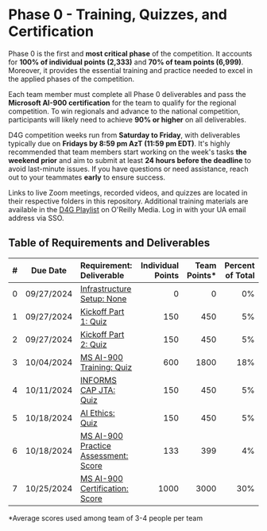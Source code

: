 # Phase 0 - Training, Quizzes, and Certification

Phase 0 is the first and **most critical phase** of the competition. It accounts for **100% of individual points (2,333)** and **70% of team points (6,999)**. Moreover, it provides the essential training and practice needed to excel in the applied phases of the competition.

Each team member must complete all Phase 0 deliverables and pass the **Microsoft AI-900 certification** for the team to qualify for the regional competition. To win regionals and advance to the national competition, participants will likely need to achieve **90% or higher** on all deliverables.

D4G competition weeks run from **Saturday to Friday**, with deliverables typically due on **Fridays by 8:59 pm AzT (11:59 pm EDT)**. It's highly recommended that team members start working on the week's tasks **the weekend prior** and aim to submit at least **24 hours before the deadline** to avoid last-minute issues. If you have questions or need assistance, reach out to your teammates **early** to ensure success.

Links to live Zoom meetings, recorded videos, and quizzes are located in their respective folders in this repository. Additional training materials are available in the [D4G Playlist](https://learning.oreilly.com/playlists/cd21a7c9-e5a3-4e71-80c3-c9d10a0457ee) on O'Reilly Media. Log in with your UA email address via SSO.

## Table of Requirements and Deliverables

| # | Due Date | Requirement: Deliverable | Individual Points | Team Points* | Percent of Total |
|:-:|:-------------:|:-----------|-----------:|---------:|-----:|
| 0 | 09/27/2024 | [Infrastructure Setup: None](https://github.com/uaz-d4g/phase0/tree/0aee962febda73cd3d567092a8223ddde27fe2d6/0_setup) | 0 | 0 | 0% |
| 1 | 09/27/2024 | [Kickoff Part 1: Quiz](https://github.com/uaz-d4g/phase0/tree/0aee962febda73cd3d567092a8223ddde27fe2d6/1_kickoff1) | 150 | 450 | 5% |
| 2 | 09/27/2024 | [Kickoff Part 2: Quiz](https://github.com/uaz-d4g/phase0/tree/0aee962febda73cd3d567092a8223ddde27fe2d6/2_kickoff2) | 150 | 450 | 5% |
| 3 | 10/04/2024 | [MS AI-900 Training: Quiz](https://github.com/uaz-d4g/phase0/tree/5cf10518ce36d0471f0b8be889d5c88c4d4f53bb/3_azure_ai1) | 600 | 1800 | 18% |
| 4 | 10/11/2024 | [INFORMS CAP JTA: Quiz](https://github.com/uaz-d4g/phase0/tree/5cf10518ce36d0471f0b8be889d5c88c4d4f53bb/4_informs_cap) | 150 | 450 | 5% |
| 5 | 10/18/2024 | [AI Ethics: Quiz](https://github.com/uaz-d4g/phase0/tree/5cf10518ce36d0471f0b8be889d5c88c4d4f53bb/5_ai_ethics) | 150 | 450 | 5% |
| 6 | 10/18/2024 | [MS AI-900 Practice Assessment: Score](https://github.com/uaz-d4g/phase0/tree/5cf10518ce36d0471f0b8be889d5c88c4d4f53bb/6_azure_ai2) | 133 | 399 | 4% |
| 7 | 10/25/2024 | [MS AI-900 Certification: Score](https://github.com/uaz-d4g/phase0/tree/5cf10518ce36d0471f0b8be889d5c88c4d4f53bb/7_azure_ai3) | 1000 | 3000 | 30% |

*Average scores used among team of 3-4 people per team
